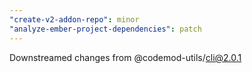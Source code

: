 ```yaml
---
"create-v2-addon-repo": minor
"analyze-ember-project-dependencies": patch
---
```


Downstreamed changes from @codemod-utils/cli@2.0.1
